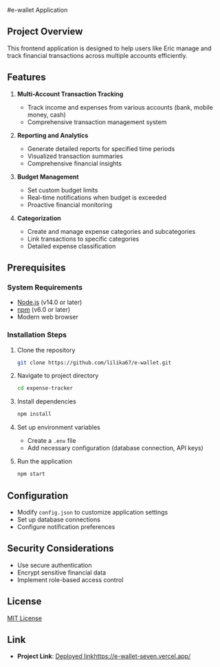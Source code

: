 #e-wallet Application

## Project Overview

This frontend application is designed to help users like Eric manage and track financial transactions across multiple accounts efficiently.

## Features

1. **Multi-Account Transaction Tracking**
   - Track income and expenses from various accounts (bank, mobile money, cash)
   - Comprehensive transaction management system

2. **Reporting and Analytics**
   - Generate detailed reports for specified time periods
   - Visualized transaction summaries
   - Comprehensive financial insights

3. **Budget Management**
   - Set custom budget limits
   - Real-time notifications when budget is exceeded
   - Proactive financial monitoring

4. **Categorization**
   - Create and manage expense categories and subcategories
   - Link transactions to specific categories
   - Detailed expense classification

## Prerequisites

### System Requirements
- [Node.js](https://nodejs.org/) (v14.0 or later)
- [npm](https://www.npmjs.com/) (v6.0 or later)
- Modern web browser

### Installation Steps
1. Clone the repository
   ```bash
   git clone https://github.com/lilika67/e-wallet.git
   ```

2. Navigate to project directory
   ```bash
   cd expense-tracker
   ```

3. Install dependencies
   ```bash
   npm install
   ```

4. Set up environment variables
   - Create a `.env` file
   - Add necessary configuration (database connection, API keys)

5. Run the application
   ```bash
   npm start
   ```

## Configuration

- Modify `config.json` to customize application settings
- Set up database connections
- Configure notification preferences

## Security Considerations
- Use secure authentication
- Encrypt sensitive financial data
- Implement role-based access control


## License
[MIT License](https://opensource.org/licenses/MIT)

## Link

- **Project Link**: [Deployed link]()https://e-wallet-seven.vercel.app/
